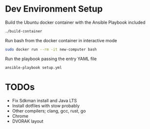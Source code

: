 # Dev Environment Setup

Build the Ubuntu docker container with the Ansible Playbook included
```bash
./build-container
```

Run bash from the docker container in interactive mode
```bash
sudo docker run --rm -it new-computer bash
```

Run the playbook passing the entry YAML file
```bash
ansible-playbook setup.yml
```

# TODOs

- Fix Sdkman install and Java LTS
- Install dotfiles with stow probably
- Other compilers; clang, gcc, rust, go
- Chrome
- DVORAK layout
